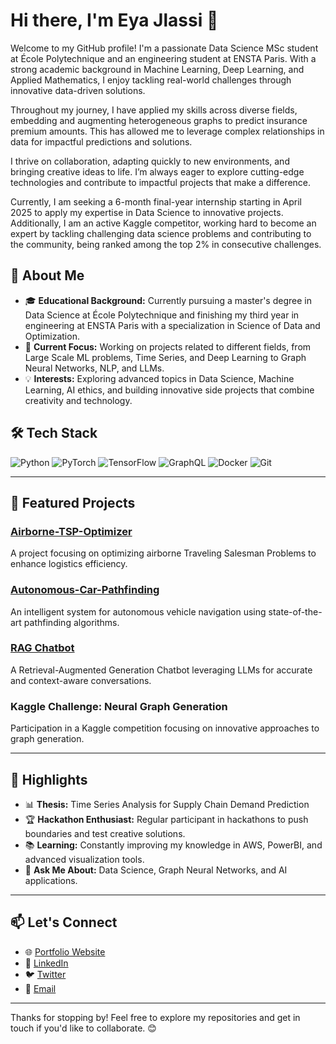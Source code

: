# Hi there, I'm Eya Jlassi 👋

Welcome to my GitHub profile! I'm a passionate Data Science MSc student at École Polytechnique and an engineering student at ENSTA Paris. With a strong academic background in Machine Learning, Deep Learning, and Applied Mathematics, I enjoy tackling real-world challenges through innovative data-driven solutions.

Throughout my journey, I have applied my skills across diverse fields, embedding and augmenting heterogeneous graphs to predict insurance premium amounts. This has allowed me to leverage complex relationships in data for impactful predictions and solutions.

I thrive on collaboration, adapting quickly to new environments, and bringing creative ideas to life. I’m always eager to explore cutting-edge technologies and contribute to impactful projects that make a difference.

Currently, I am seeking a 6-month final-year internship starting in April 2025 to apply my expertise in Data Science to innovative projects. Additionally, I am an active Kaggle competitor, working hard to become an expert by tackling challenging data science problems and contributing to the community, being ranked among the top 2% in consecutive challenges.


## 🚀 About Me

- 🎓 **Educational Background:** Currently pursuing a master's degree in Data Science at École Polytechnique and finishing my third year in engineering at ENSTA Paris with a specialization in Science of Data and Optimization.
- 🌟 **Current Focus:** Working on projects related to different fields, from Large Scale ML problems, Time Series, and Deep Learning to Graph Neural Networks, NLP, and LLMs.
- 💡 **Interests:** Exploring advanced topics in Data Science, Machine Learning, AI ethics, and building innovative side projects that combine creativity and technology.

## 🛠️ Tech Stack

![Python](https://img.shields.io/badge/-Python-3776AB?style=flat&logo=python&logoColor=white) ![PyTorch](https://img.shields.io/badge/-PyTorch-EE4C2C?style=flat&logo=pytorch&logoColor=white) ![TensorFlow](https://img.shields.io/badge/-TensorFlow-FF6F00?style=flat&logo=tensorflow&logoColor=white) ![GraphQL](https://img.shields.io/badge/-GraphQL-E10098?style=flat&logo=graphql&logoColor=white) ![Docker](https://img.shields.io/badge/-Docker-2496ED?style=flat&logo=docker&logoColor=white) ![Git](https://img.shields.io/badge/-Git-F05032?style=flat&logo=git&logoColor=white)

---

## 📂 Featured Projects

### [Airborne-TSP-Optimizer](https://github.com/EyaJlassi695/Airborne-TSP-Optimizer)
A project focusing on optimizing airborne Traveling Salesman Problems to enhance logistics efficiency.

### [Autonomous-Car-Pathfinding](https://github.com/EyaJlassi695/Autonomous-Car-Pathfinding)
An intelligent system for autonomous vehicle navigation using state-of-the-art pathfinding algorithms.

### [RAG Chatbot](https://github.com/[YourUsername]/RAG-Chatbot)
A Retrieval-Augmented Generation Chatbot leveraging LLMs for accurate and context-aware conversations.

### Kaggle Challenge: Neural Graph Generation
Participation in a Kaggle competition focusing on innovative approaches to graph generation.

---

## 🌟 Highlights

- 📊 **Thesis:** Time Series Analysis for Supply Chain Demand Prediction
- 🏆 **Hackathon Enthusiast:** Regular participant in hackathons to push boundaries and test creative solutions.
- 📚 **Learning:** Constantly improving my knowledge in AWS, PowerBI, and advanced visualization tools.
- 💬 **Ask Me About:** Data Science, Graph Neural Networks, and AI applications.

---

## 📫 Let's Connect

- 🌐 [Portfolio Website](https://yourportfolio.com)
- 💼 [LinkedIn](https://linkedin.com/in/yourlinkedin)
- 🐦 [Twitter](https://twitter.com/yourtwitter)
- 📧 [Email](mailto:youremail@example.com)

---

Thanks for stopping by! Feel free to explore my repositories and get in touch if you'd like to collaborate. 😊
